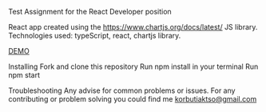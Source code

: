 Test Assignment for the React Developer position

React app created using the https://www.chartjs.org/docs/latest/ JS library.
Technologies used: typeScript, react, chartjs library.

[DEMO](https://andrykk.github.io/Backendless/)

Installing Fork and clone this repository Run npm install in your terminal Run npm start

Troubleshooting Any advise for common problems or issues. For any contributing or problem solving you could find me korbutiaktso@gmail.com